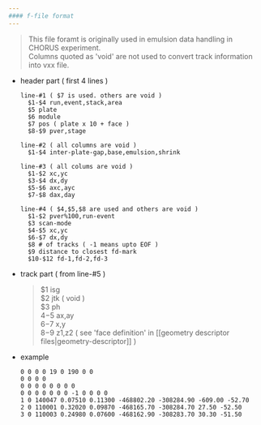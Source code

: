 ```yaml
---
#### f-file format
---
```


> This file foramt is originally used in emulsion data handling in CHORUS experiment.  
> Columns quoted as 'void' are not used to convert track information into vxx file.  

+ header part ( first 4 lines )
  ```
  line-#1 ( $7 is used. others are void )
    $1-$4 run,event,stack,area
    $5 plate
    $6 module
    $7 pos ( plate x 10 + face )
    $8-$9 pver,stage
  
  line-#2 ( all columns are void )
    $1-$4 inter-plate-gap,base,emulsion,shrink
  
  line-#3 ( all colums are void )
    $1-$2 xc,yc
    $3-$4 dx,dy
    $5-$6 axc,ayc
    $7-$8 dax,day
  
  line-#4 ( $4,$5,$8 are used and others are void )
    $1-$2 pver%100,run-event
    $3 scan-mode
    $4-$5 xc,yc
    $6-$7 dx,dy
    $8 # of tracks ( -1 means upto EOF )
    $9 distance to closest fd-mark
    $10-$12 fd-1,fd-2,fd-3
  
  ```
+ track part ( from line-#5 )
  > $1 isg  
  > $2 jtk ( void )  
  > $3 ph  
  > $4-$5 ax,ay  
  > $6-$7 x,y  
  > $8-$9 z1,z2 ( see 'face definition' in [[geometry descriptor files|geometry-descriptor]] )  

+ example
  ```
  0 0 0 0 19 0 190 0 0
  0 0 0 0
  0 0 0 0 0 0 0 0
  0 0 0 0 0 0 0 -1 0 0 0 0
  1 0 140047 0.07510 0.11300 -468802.20 -308284.90 -609.00 -52.70
  2 0 110001 0.32020 0.09870 -468165.70 -308284.70 27.50 -52.50
  3 0 110003 0.24980 0.07600 -468162.90 -308283.70 30.30 -51.50
  ```
